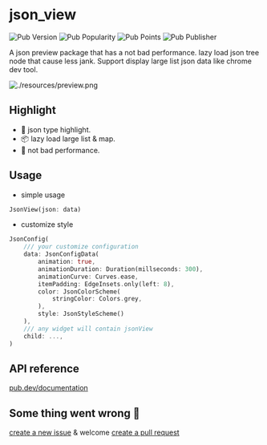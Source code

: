 # json_view

![Pub Version](https://img.shields.io/pub/v/json_view)
![Pub Popularity](https://img.shields.io/pub/popularity/json_view)
![Pub Points](https://img.shields.io/pub/points/json_view)
![Pub Publisher](https://img.shields.io/pub/publisher/json_view)

A json preview package that has a not bad performance. 
lazy load json tree node that cause less jank. 
Support display large list json data like chrome dev tool.

![./resources/preview.png](https://raw.githubusercontent.com/laiiihz/json_view/Main/resources/preview.png)

## Highlight

* 👑 json type highlight.
* 📦 lazy load large list & map. 
* 🚀 not bad performance.

## Usage

* simple usage

```dart
JsonView(json: data)
```

* customize style

```dart
JsonConfig(
    /// your customize configuration
    data: JsonConfigData(
        animation: true,
        animationDuration: Duration(millseconds: 300),
        animationCurve: Curves.ease,
        itemPadding: EdgeInsets.only(left: 8),
        color: JsonColorScheme(
            stringColor: Colors.grey,
        ),
        style: JsonStyleScheme()
    ),
    /// any widget will contain jsonView
    child: ...,
)
```

## API reference

[pub.dev/documentation](https://pub.dev/documentation/json_view/latest/)


## Some thing went wrong 🤔

[create a new issue](https://github.com/laiiihz/json_view/issues/new)
& welcome [create a pull request](https://github.com/laiiihz/json_view/compare) 